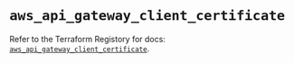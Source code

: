 # `aws_api_gateway_client_certificate`

Refer to the Terraform Registory for docs: [`aws_api_gateway_client_certificate`](https://registry.terraform.io/providers/hashicorp/aws/5.23.1/docs/resources/api_gateway_client_certificate).
